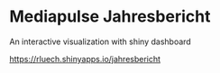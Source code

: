 
# Mediapulse Jahresbericht

An interactive visualization with shiny dashboard

https://rluech.shinyapps.io/jahresbericht
